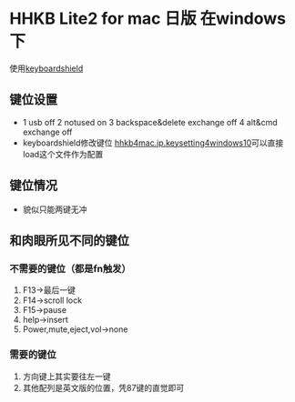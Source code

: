 # HHKB Lite2 for mac 日版 在windows下
使用[keyboardshield](https://github.com/RayXu14/Tools/blob/master/files/keyboardshield.exe)
## 键位设置
* 1 usb off 2 notused on 3 backspace&delete exchange off 4 alt&cmd exchange off
* keyboardshield修改键位
[hhkb4mac.jp.keysetting4windows10](https://github.com/RayXu14/Tools/blob/master/files/hhkb4mac.jp.windows10%E9%94%AE%E4%BD%8D%E8%AE%BE%E7%BD%AE.txt)可以直接load这个文件作为配置


## 键位情况
* 貌似只能两键无冲

## 和肉眼所见不同的键位
### 不需要的键位（都是fn触发）
1. F13->最后一键
2. F14->scroll lock
3. F15->pause
4. help->insert
5. Power,mute,eject,vol->none

### 需要的键位
1. 方向键上其实要往左一键
2. 其他配列是英文版的位置，凭87键的直觉即可
